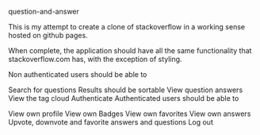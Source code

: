 question-and-answer

This is my attempt to create a clone of stackoverflow in a working sense hosted on github pages.

When complete, the application should have all the same functionality that stackoverflow.com has, with the exception of styling.

Non authenticated users should be able to

Search for questions
Results should be sortable
View question answers
View the tag cloud
Authenticate
Authenticated users should be able to

View own profile
View own Badges
View own favorites
View own answers
Upvote, downvote and favorite answers and questions
Log out
